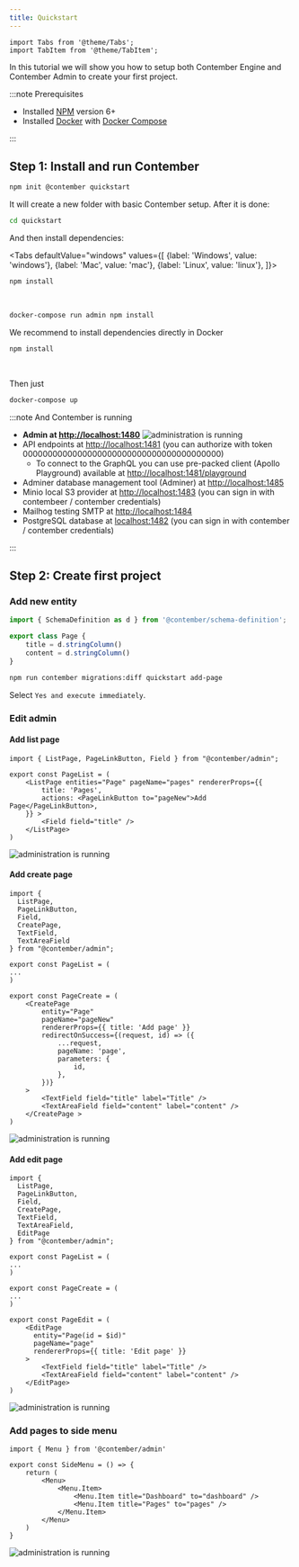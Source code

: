 ```yaml
---
title: Quickstart
---
```


```mdx-code-block
import Tabs from '@theme/Tabs';
import TabItem from '@theme/TabItem';
```

In this tutorial we will show you how to setup both Contember Engine and Contember Admin to create your first project.

:::note Prerequisites

- Installed [NPM](https://www.npmjs.com/) version 6+
- Installed [Docker](https://docs.docker.com/install/) with [Docker Compose](https://docs.docker.com/compose/install/)

:::

## Step 1: Install and run Contember

```bash
npm init @contember quickstart
```

It will create a new folder with basic Contember setup. After it is done:
```bash
cd quickstart
```
And then install dependencies:

<Tabs
defaultValue="windows"
values={[
    {label: 'Windows', value: 'windows'},
    {label: 'Mac', value: 'mac'},
    {label: 'Linux', value: 'linux'},
  ]}>
  <TabItem value="windows" label="Windows" default>

```bash
npm install
```
<br/>

  </TabItem>
  <TabItem value="mac" label="Mac">

```bash
docker-compose run admin npm install
```
We recommend to install dependencies directly in Docker

  </TabItem>
  <TabItem value="linux" label="Linux">

```bash
npm install
```
<br/>

  </TabItem>
</Tabs>

Then just
```bash
docker-compose up
```

:::note And Contember is running

- **Admin at [http://localhost:1480](http://localhost:1480)**
![administration is running](/assets/contember-admin-running.png)
- API endpoints at [http://localhost:1481](http://localhost:1481) (you can authorize with token 0000000000000000000000000000000000000000)
	- To connect to the GraphQL you can use pre-packed client (Apollo Playground) available at [http://localhost:1481/playground](http://localhost:1481/playground)
- Adminer database management tool (Adminer) at [http://localhost:1485](http://localhost:1485)
- Minio local S3 provider at [http://localhost:1483](http://localhost:1483) (you can sign in with contembeer / contember credentials)
- Mailhog testing SMTP at [http://localhost:1484](http://localhost:1484)
- PostgreSQL database at [localhost:1482](localhost:1482) (you can sign in with contember / contember credentials)

:::

## Step 2: Create first project

### Add new entity

```ts title="api/model/index.ts"
import { SchemaDefinition as d } from '@contember/schema-definition';

export class Page {
    title = d.stringColumn()
    content = d.stringColumn()
}
```

```bash
npm run contember migrations:diff quickstart add-page
```

Select `Yes and execute immediately`.

### Edit admin

#### Add list page

```tsx title="admin/pages/Pages.tsx"
import { ListPage, PageLinkButton, Field } from "@contember/admin";

export const PageList = (
    <ListPage entities="Page" pageName="pages" rendererProps={{
        title: 'Pages',
        actions: <PageLinkButton to="pageNew">Add Page</PageLinkButton>,
    }} >
        <Field field="title" />
    </ListPage>
)
```
![administration is running](/assets/contember-admin-list-page.png)

#### Add create page

```tsx title="admin/pages/Pages.tsx"
import {
  ListPage,
  PageLinkButton,
  Field,
  CreatePage,
  TextField,
  TextAreaField
} from "@contember/admin";

export const PageList = (
...
)

export const PageCreate = (
    <CreatePage
        entity="Page"
        pageName="pageNew"
        rendererProps={{ title: 'Add page' }}
        redirectOnSuccess={(request, id) => ({
            ...request,
            pageName: 'page',
            parameters: {
                id,
            },
        })}
    >
        <TextField field="title" label="Title" />
        <TextAreaField field="content" label="content" />
    </CreatePage >
)
```

![administration is running](/assets/contember-admin-create-page.png)

#### Add edit page

```tsx title="admin/pages/Pages.tsx"
import {
  ListPage,
  PageLinkButton,
  Field,
  CreatePage,
  TextField,
  TextAreaField,
  EditPage
} from "@contember/admin";

export const PageList = (
...
)

export const PageCreate = (
...
)

export const PageEdit = (
    <EditPage
      entity="Page(id = $id)"
      pageName="page"
      rendererProps={{ title: 'Edit page' }}
    >
        <TextField field="title" label="Title" />
        <TextAreaField field="content" label="content" />
    </EditPage>
)
```
![administration is running](/assets/contember-admin-edit-page.png)


### Add pages to side menu

```tsx title="admin/SideMenu.tsx"
import { Menu } from '@contember/admin'

export const SideMenu = () => {
	return (
		<Menu>
			<Menu.Item>
				<Menu.Item title="Dashboard" to="dashboard" />
				<Menu.Item title="Pages" to="pages" />
			</Menu.Item>
		</Menu>
	)
}

```
![administration is running](/assets/contember-admin-menu-pages.png)
